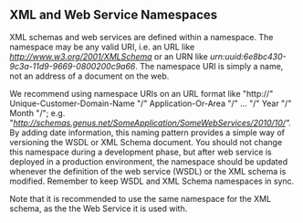 ## XML and Web Service Namespaces

XML schemas and web services are defined within a namespace. The namespace may be any valid URI, i.e. an URL like _http://www.w3.org/2001/XMLSchema_ or an URN like _urn:uuid:6e8bc430-9c3a-11d9-9669-0800200c9a66_. The namespace URI is simply a name, not an address of a document on the web.

We recommend using namespace URIs on an URL format like "http://" Unique-Customer-Domain-Name "/" Application-Or-Area "/" ... "/" Year "/" Month "/"; e.g. "_http://schemas.genus.net/SomeApplication/SomeWebServices/2010/10/"._   
By adding date information, this naming pattern provides a simple way of versioning the WSDL or XML Schema document. You should not change this namespace during a development phase, but after web service is deployed in a production environment, the namespace should be updated whenever the definition of the web service (WSDL) or the XML schema is modified. Remember to keep WSDL and XML Schema namespaces in sync.

Note that it is recommended to use the same namespace for the XML schema, as the the Web Service it is used with.